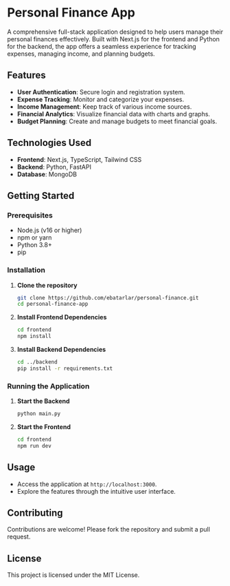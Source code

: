 # Personal Finance App

A comprehensive full-stack application designed to help users manage their personal finances effectively. Built with Next.js for the frontend and Python for the backend, the app offers a seamless experience for tracking expenses, managing income, and planning budgets.


## Features

- **User Authentication**: Secure login and registration system.
- **Expense Tracking**: Monitor and categorize your expenses.
- **Income Management**: Keep track of various income sources.
- **Financial Analytics**: Visualize financial data with charts and graphs.
- **Budget Planning**: Create and manage budgets to meet financial goals.

## Technologies Used

- **Frontend**: Next.js, TypeScript, Tailwind CSS
- **Backend**: Python, FastAPI
- **Database**: MongoDB


## Getting Started

### Prerequisites

- Node.js (v16 or higher)
- npm or yarn
- Python 3.8+
- pip

### Installation

1. **Clone the repository**
   ```bash
   git clone https://github.com/ebatarlar/personal-finance.git
   cd personal-finance-app
   ```

2. **Install Frontend Dependencies**
   ```bash
   cd frontend
   npm install
   ```

3. **Install Backend Dependencies**
   ```bash
   cd ../backend
   pip install -r requirements.txt
   ```

### Running the Application

1. **Start the Backend**
   ```bash
   python main.py
   ```

2. **Start the Frontend**
   ```bash
   cd frontend
   npm run dev
   ```

## Usage

- Access the application at `http://localhost:3000`.
- Explore the features through the intuitive user interface.

## Contributing

Contributions are welcome! Please fork the repository and submit a pull request.

## License

This project is licensed under the MIT License.
